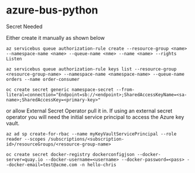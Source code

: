 # azure-bus-python
Secret Needed

Either create it manually as shown below
```
az servicebus queue authorization-rule create --resource-group <name> --namespace-name <name> --queue-name <nme> --name <name> --rights Listen
```
```
az servicebus queue authorization-rule keys list --resource-group <resource-group-name> --namespace-name <namespace-name> --queue-name orders --name order-consumer
```
```
oc create secret generic namespace-secret --from-literal=connection="Endpoint=sb://<endpoint>;SharedAccessKeyName=<sa-name>;SharedAccessKey=<primary-key>"
```

or allow External Secret Operator pull it in.
If using an external secret operator you will need the initial service principal to access the Azure key vault.

```
az ad sp create-for-rbac --name myKeyVaultServicePrincipal --role reader --scopes /subscriptions/<subscription-id>/resourceGroups/<resource-group-name>
```

```
oc create secret docker-registry dockerconfigjson --docker-server=quay.io --docker-username=<username> --docker-password=<pass> --docker-email=test@acme.com -n hello-chris
```